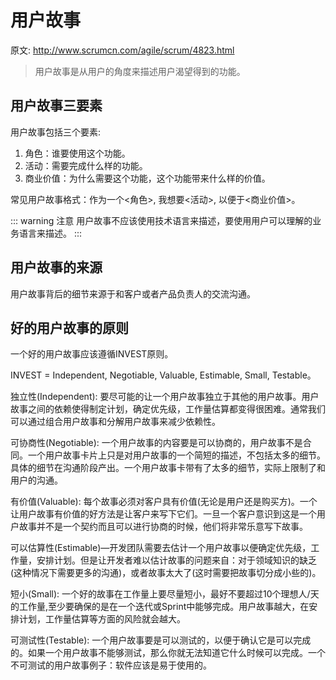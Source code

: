 # 用户故事
原文: http://www.scrumcn.com/agile/scrum/4823.html

> 用户故事是从用户的角度来描述用户渴望得到的功能。

## 用户故事三要素
用户故事包括三个要素:
1. 角色：谁要使用这个功能。
2. 活动：需要完成什么样的功能。
3. 商业价值：为什么需要这个功能，这个功能带来什么样的价值。

常见用户故事格式：作为一个<角色>, 我想要<活动>, 以便于<商业价值>。

::: warning 注意
用户故事不应该使用技术语言来描述，要使用用户可以理解的业务语言来描述。
:::

## 用户故事的来源
用户故事背后的细节来源于和客户或者产品负责人的交流沟通。

## 好的用户故事的原则
一个好的用户故事应该遵循INVEST原则。

INVEST = Independent, Negotiable, Valuable, Estimable, Small, Testable。

独立性(Independent): 要尽可能的让一个用户故事独立于其他的用户故事。用户故事之间的依赖使得制定计划，确定优先级，工作量估算都变得很困难。通常我们可以通过组合用户故事和分解用户故事来减少依赖性。

可协商性(Negotiable): 一个用户故事的内容要是可以协商的，用户故事不是合同。一个用户故事卡片上只是对用户故事的一个简短的描述，不包括太多的细节。具体的细节在沟通阶段产出。一个用户故事卡带有了太多的细节，实际上限制了和用户的沟通。

有价值(Valuable): 每个故事必须对客户具有价值(无论是用户还是购买方)。一个让用户故事有价值的好方法是让客户来写下它们。一旦一个客户意识到这是一个用户故事并不是一个契约而且可以进行协商的时候，他们将非常乐意写下故事。

可以估算性(Estimable)—开发团队需要去估计一个用户故事以便确定优先级，工作量，安排计划。但是让开发者难以估计故事的问题来自：对于领域知识的缺乏(这种情况下需要更多的沟通)，或者故事太大了(这时需要把故事切分成小些的)。

短小(Small): 一个好的故事在工作量上要尽量短小，最好不要超过10个理想人/天的工作量,至少要确保的是在一个迭代或Sprint中能够完成。用户故事越大，在安排计划，工作量估算等方面的风险就会越大。

可测试性(Testable): 一个用户故事要是可以测试的，以便于确认它是可以完成的。如果一个用户故事不能够测试，那么你就无法知道它什么时候可以完成。一个不可测试的用户故事例子：软件应该是易于使用的。
